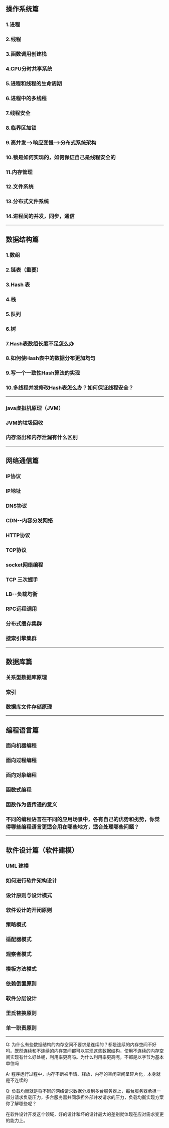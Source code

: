 ## 操作系统篇

### 1.进程

### 2.线程

### 3.函数调用创建栈

### 4.CPU分时共享系统

### 5.进程和线程的生命周期

### 6.进程中的多线程

### 7.线程安全

### 8.临界区加锁

### 9.高并发-->响应变慢-->分布式系统架构

### 10.锁是如何实现的，如何保证自己是线程安全的

### 11.内存管理

### 12.文件系统

### 13.分布式文件系统

### 14.进程间的并发，同步，通信

---------------------------

## 数据结构篇

### 1.数组

### 2.链表（重要）

### 3.Hash 表

### 4.栈

### 5.队列

### 6.树

### 7.Hash表数组长度不足怎么办

### 8.如何使Hash表中的数据分布更加均匀

### 9.写一个一致性Hash算法的实现

### 10.多线程并发修改Hash表怎么办？如何保证线程安全？

----------------

### java虚拟机原理（JVM）

### JVM的垃圾回收

### 内存溢出和内存泄漏有什么区别

-------------------------

## 网络通信篇

### IP协议

### IP地址

### DNS协议

### CDN--内容分发网络

### HTTP协议

### TCP协议

### socket网络编程

### TCP 三次握手

### LB--负载均衡

### RPC远程调用

### 分布式缓存集群

### 搜索引擎集群

--------------------------

## 数据库篇

### 关系型数据库原理

### 索引

### 数据库文件存储原理


--------------------------

## 编程语言篇

### 面向机器编程

### 面向过程编程

### 面向对象编程

### 函数式编程

### 函数作为值传递的意义

### 不同的编程语言在不同的应用场景中，各有自己的优势和劣势，你觉得哪些编程语言更适合用在哪些地方，适合处理哪些问题？

---------------------------

## 软件设计篇（软件建模）

### UML 建模

### 如何进行软件架构设计

### 设计原则与设计模式

### 软件设计的开闭原则

### 策略模式

### 适配器模式

### 观察者模式

### 模板方法模式

### 依赖倒置原则

### 软件分层设计

### 里氏替换原则

### 单一职责原则



--------------------------

Q: 为什么有些数据结构的内存空间不要求是连续的？都是连续的内存空间不好吗。既然连续和不连续的内存空间都可以实现这些数据结构，使用不连续的内存空间实现有什么好处呢，利用率更高吗。为什么利用率更高呢，不都是以字节为基本单位吗

A: 程序运行过程中，内存不断被申请、释放，内存的空闲空间呈碎片化，本身就是不连续的

Q: 负载均衡就是将不同的网络请求数据分发到多台服务器上，每台服务器承担一部分请求负载压力，多台服务器共同承担外部并发请求的压力，负载均衡实现方案你了解哪些呢？

在软件设计开发这个领域，好的设计和坏的设计最大的差别就体现在应对需求变更的能力上。

